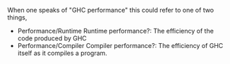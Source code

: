 
When one speaks of "GHC performance" this could refer to one of two things,


- Performance/Runtime Runtime performance?: The efficiency of the code produced by GHC
- Performance/Compiler Compiler performance?: The efficiency of GHC itself as it compiles a program.
